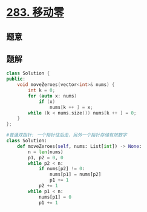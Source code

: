#  [283. 移动零](https://leetcode-cn.com/problems/move-zeroes/)

## 题意



## 题解



```c++
class Solution {
public:
    void moveZeroes(vector<int>& nums) {
        int k = 0;
        for (auto x: nums)
            if (x)
                nums[k ++ ] = x;
        while (k < nums.size()) nums[k ++ ] = 0;
    }
};
```



```python
#普通双指针: 一个指针往后走，另外一个指针存储有效数字
class Solution:
    def moveZeroes(self, nums: List[int]) -> None:
        n = len(nums)
        p1, p2 = 0, 0
        while p2 < n:
            if nums[p2] != 0:
                nums[p1] = nums[p2]
                p1 += 1
            p2 += 1
        while p1 < n:
            nums[p1] = 0
            p1 += 1
```

